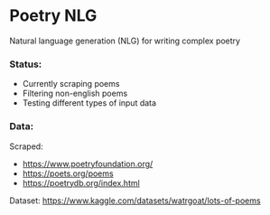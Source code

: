 # Poetry NLG

Natural language generation (NLG) for writing complex poetry

### Status:

- Currently scraping poems
- Filtering non-english poems
- Testing different types of input data

### Data:

Scraped: 

- https://www.poetryfoundation.org/
- https://poets.org/poems
- https://poetrydb.org/index.html

Dataset: https://www.kaggle.com/datasets/watrgoat/lots-of-poems
